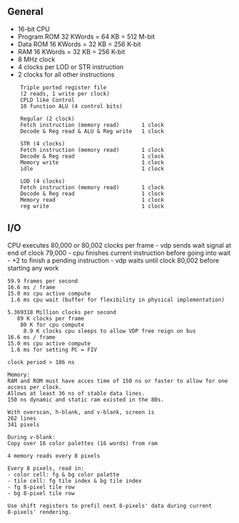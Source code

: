 <!-- Author:  Lyall Jonathan Di Trapani =========|=========|======== -->
General
-------

- 16-bit CPU
- Program ROM 32 KWords = 64 KB = 512 M-bit
- Data ROM 16 KWords = 32 KB = 256 K-bit
- RAM 16 KWords = 32 KB = 256 K-bit
- 8 MHz clock
- 4 clocks per LOD or STR instruction
- 2 clocks for all other instructions


```
    Triple ported register file
    (2 reads, 1 write per clock)
    CPLD like Control
    10 function ALU (4 control bits)

    Regular (2 clock)
    Fetch instruction (memory read)       1 clock
    Decode & Reg read & ALU & Reg write   1 clock

    STR (4 clocks)
    Fetch instruction (memory read)       1 clock
    Decode & Reg read                     1 clock
    Memory write                          1 clock
    idle                                  1 clock

    LOD (4 clocks)
    Fetch instruction (memory read)       1 clock
    Decode & Reg read                     1 clock
    Memory read                           1 clock
    reg write                             1 clock
```


I/O
-----------

CPU executes 80,000 or 80,002 clocks per frame
    - vdp sends wait signal at end of clock 79,000
    - cpu finishes current instruction before going into wait
    - +2 to finish a pending instruction
    - vdp waits until clock 80,002 before starting any work

```
59.9 frames per second
16.6 ms / frame
15.0 ms cpu active compute
 1.6 ms cpu wait (buffer for flexibility in physical implementation)

5.369318 Million clocks per second
   89 K clocks per frame
    80 K for cpu compute
     8.9 K clocks cpu sleeps to allow VDP free reign on bus
16.6 ms / frame
15.0 ms cpu active compute
 1.6 ms for setting PC = FIV

clock period > 186 ns

Memory:
RAM and ROM must have acces time of 150 ns or faster to allow for one access per clock.
Allows at least 36 ns of stable data lines.
150 ns dynamic and static ram existed in the 80s.

With overscan, h-blank, and v-blank, screen is
262 lines
341 pixels

During v-blank:
Copy over 16 color palettes (16 words) from ram

4 memory reads every 8 pixels

Every 8 pixels, read in:
- color cell: fg & bg color palette
- tile cell: fg tile index & bg tile index
- fg 8-pixel tile row
- bg 8-pixel tile row

Use shift registers to prefil next 8-pixels' data during current
8-pixels' rendering.
```
